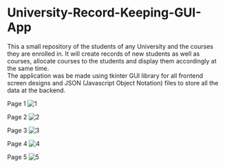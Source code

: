# University-Record-Keeping-GUI-App
This a small repository of the students of any University and the courses they are enrolled in. It will create records of new students as well as courses, allocate courses to the students and display them accordingly at the same time. 
</br>
The application was be made using tkinter GUI library for all frontend screen designs and JSON (Javascript Object Notation) files to store all the data at the backend.

Page 1
![1](https://user-images.githubusercontent.com/64316945/156988775-90fd21ad-b0d4-4cb9-89a7-ac8b0cacfa40.JPG)

Page 2
![2](https://user-images.githubusercontent.com/64316945/156988778-287c32de-1eea-45b1-853b-41a594225537.JPG)

Page 3
![3](https://user-images.githubusercontent.com/64316945/156988779-8cc1a47d-aea2-4b72-a7ec-5f76ddb9463e.JPG)

Page 4
![4](https://user-images.githubusercontent.com/64316945/156988781-36d2dd87-0cb4-4a17-89d6-75e80b61fd6f.JPG)

Page 5
![5](https://user-images.githubusercontent.com/64316945/156988783-5e87263c-98cb-4611-a290-8b06fbd35150.JPG)
